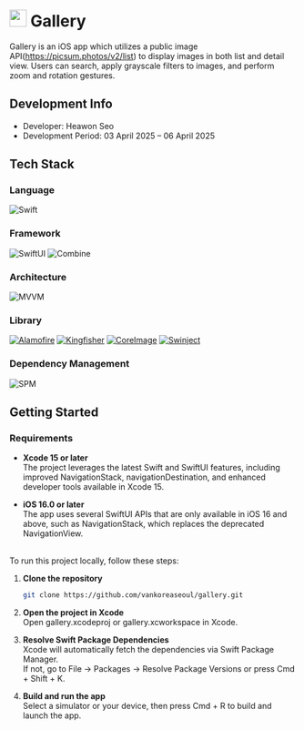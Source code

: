 # <img src="https://github.com/user-attachments/assets/b6c5a777-62af-42ec-b055-824f69082ae0" width="30" height="30"/> Gallery
Gallery is an iOS app which utilizes a public image API(https://picsum.photos/v2/list) to display images in both list and detail view. Users can search, apply grayscale filters to images, and perform zoom and rotation gestures.

## Development Info
* Developer: Heawon Seo
* Development Period: 03 April 2025 – 06 April 2025

## Tech Stack
### Language
![Swift](https://img.shields.io/badge/Swift-FA7343?style=for-the-badge&logo=swift&logoColor=white)
### Framework
![SwiftUI](https://img.shields.io/badge/SwiftUI-0C1E2C?style=for-the-badge&logo=swift&logoColor=white)
![Combine](https://img.shields.io/badge/Combine-1C1C1E?style=for-the-badge&logo=apple&logoColor=white)
### Architecture
![MVVM](https://img.shields.io/badge/MVVM-blueviolet?style=for-the-badge)
### Library
[![Alamofire](https://img.shields.io/badge/ALAMOFIRE-EE4B2B?style=flat&logo=swift&logoColor=white)](https://github.com/Alamofire/Alamofire)
[![Kingfisher](https://img.shields.io/badge/KINGFISHER-007ACC?style=flat&logo=swift&logoColor=white)](https://github.com/onevcat/Kingfisher)
[![CoreImage](https://img.shields.io/badge/COREIMAGE-228B22?style=flat&logo=apple&logoColor=white)](https://developer.apple.com/documentation/coreimage)
[![Swinject](https://img.shields.io/badge/SWINJECT-6A5ACD?style=flat&logo=swift&logoColor=white)](https://github.com/Swinject/Swinject)
### Dependency Management
![SPM](https://img.shields.io/badge/Swift_Package_Manager-444444?style=for-the-badge&logo=swift&logoColor=white)

## Getting Started
### Requirements 
* **Xcode 15 or later**
<br>The project leverages the latest Swift and SwiftUI features, including improved NavigationStack, navigationDestination, and enhanced developer tools available in Xcode 15.

* **iOS 16.0 or later**
<br>The app uses several SwiftUI APIs that are only available in iOS 16 and above, such as NavigationStack, which replaces the deprecated NavigationView.<br><br>

To run this project locally, follow these steps:
1. **Clone the repository**
   ```bash
   git clone https://github.com/vankoreaseoul/gallery.git

2. **Open the project in Xcode**
<br>Open gallery.xcodeproj or gallery.xcworkspace in Xcode.

4. **Resolve Swift Package Dependencies**
<br>Xcode will automatically fetch the dependencies via Swift Package Manager.
<br>If not, go to File → Packages → Resolve Package Versions or press Cmd + Shift + K.

6. **Build and run the app**
<br>Select a simulator or your device, then press Cmd + R to build and launch the app.
